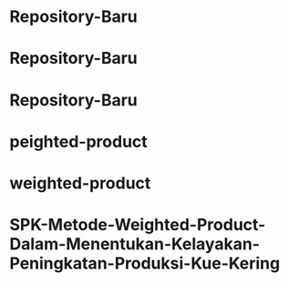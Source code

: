 # Repository-Baru
# Repository-Baru
# Repository-Baru
# peighted-product
# weighted-product
# SPK-Metode-Weighted-Product-Dalam-Menentukan-Kelayakan-Peningkatan-Produksi-Kue-Kering
